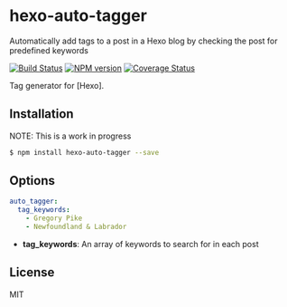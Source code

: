 # hexo-auto-tagger
Automatically add tags to a post in a Hexo blog by checking the post for predefined keywords

[![Build Status](https://travis-ci.org/grevory/hexo-auto-tagger.svg?branch=master)](https://travis-ci.org/grevory/hexo-auto-tagger)  [![NPM version](https://badge.fury.io/js/hexo-auto-tagger.svg)](http://badge.fury.io/js/hexo-auto-tagger) [![Coverage Status](https://img.shields.io/coveralls/grevory/hexo-auto-tagger.svg)](https://coveralls.io/r/grevory/hexo-auto-tagger?branch=master)

Tag generator for [Hexo].

## Installation

NOTE: This is a work in progress

``` bash
$ npm install hexo-auto-tagger --save
```

## Options

``` yaml
auto_tagger:
  tag_keywords:
  	- Gregory Pike
  	- Newfoundland & Labrador
```

- **tag_keywords**: An array of keywords to search for in each post

## License

MIT